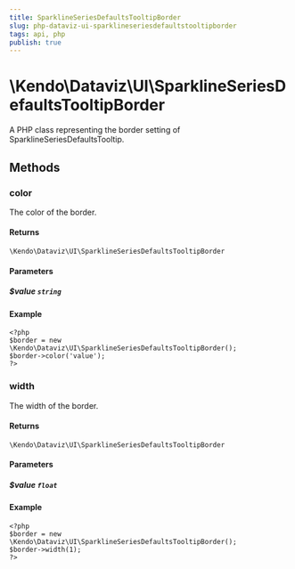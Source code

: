 ```yaml
---
title: SparklineSeriesDefaultsTooltipBorder
slug: php-dataviz-ui-sparklineseriesdefaultstooltipborder
tags: api, php
publish: true
---
```


# \Kendo\Dataviz\UI\SparklineSeriesDefaultsTooltipBorder

A PHP class representing the border setting of SparklineSeriesDefaultsTooltip.


## Methods

### color
The color of the border.

#### Returns
`\Kendo\Dataviz\UI\SparklineSeriesDefaultsTooltipBorder`

#### Parameters

##### $value `string`



#### Example 
    <?php
    $border = new \Kendo\Dataviz\UI\SparklineSeriesDefaultsTooltipBorder();
    $border->color('value');
    ?>

### width
The width of the border.

#### Returns
`\Kendo\Dataviz\UI\SparklineSeriesDefaultsTooltipBorder`

#### Parameters

##### $value `float`



#### Example 
    <?php
    $border = new \Kendo\Dataviz\UI\SparklineSeriesDefaultsTooltipBorder();
    $border->width(1);
    ?>

 
